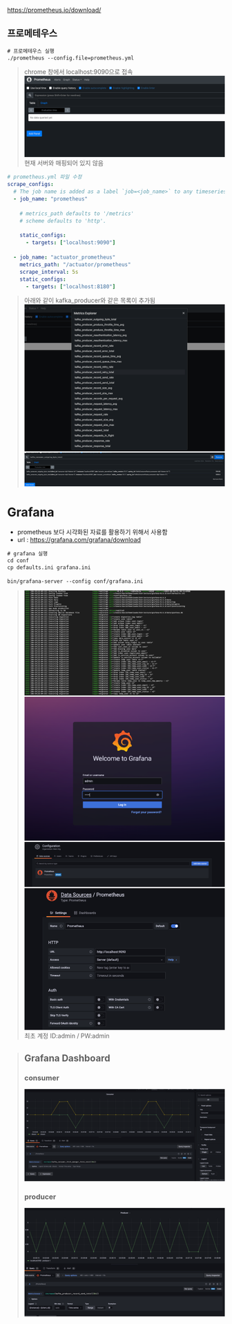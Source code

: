 https://prometheus.io/download/

## 프로메테우스 
```shell
# 프로메테우스 실행
./prometheus --config.file=prometheus.yml
```

> chrome 창에서 localhost:9090으로 접속
![img_0.png](src/main/resources/img/readme/img_0.png) 
> 현재 서버와 매핑되어 있지 않음

```yaml
# prometheus.yml 파일 수정
scrape_configs:
  # The job name is added as a label `job=<job_name>` to any timeseries scraped from this config.
  - job_name: "prometheus"

    # metrics_path defaults to '/metrics'
    # scheme defaults to 'http'.

    static_configs:
      - targets: ["localhost:9090"]

  - job_name: "actuator_prometheus"
    metrics_path: "/actuator/prometheus"
    scrape_interval: 5s
    static_configs:
      - targets: ["localhost:8180"]

```
> 아래와 같이 kafka_producer와 같은 목록이 추가됨 
>![img_1.png](src/main/resources/img/readme/img_1.png)
>![img_2.png](src/main/resources/img/readme/img_2.png)

# Grafana
- prometheus 보다 시각화된 자료를 활용하기 위해서 사용함
- url : https://grafana.com/grafana/download       
```shell
# grafana 실행
cd conf
cp defaults.ini grafana.ini

bin/grafana-server --config conf/grafana.ini
```
> ![img_3.png](src/main/resources/img/readme/img_3.png)
> ![img_4.png](src/main/resources/img/readme/img_4.png)
> ![img_5.png](src/main/resources/img/readme/img_5.png)
> ![img_6.png](src/main/resources/img/readme/img_6.png)
> 최초 계정  ID:admin / PW:admin
 

> ## Grafana Dashboard
> ### consumer
> ![img_7.png](src/main/resources/img/readme/img_7.png)
> 
> ### producer
> ![img_8.png](src/main/resources/img/readme/img_8.png)